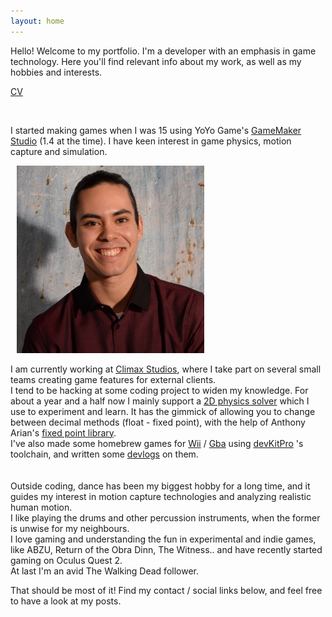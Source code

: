 ```yaml
---
layout: home
---
```


Hello! Welcome to my portfolio. I'm a developer with an emphasis in game technology. 
Here you'll find relevant info about my work, as well as my hobbies and interests.

<html>
  <body>
    <p><a href="../assets/CV.pdf">CV</a></p>
  </body>
</html>
<br/>

I started making games when I was 15 using YoYo Game's [GameMaker Studio](https://www.yoyogames.com/es/gamemaker) (1.4 at the time). I have keen interest in game physics, motion capture and simulation. 

<img style="float: center; padding-left: 10px" src="assets/javi.png" alt="Me" title="Me" width="300" height="300">

I am currently working at [Climax Studios](http://www.climaxstudios.com/), where I take part on several small teams creating game features
for external clients.  
I tend to be hacking at some coding project to widen my knowledge. For about a year and a half now I mainly support a 
[2D physics solver](https://github.com/JavierDega/PiP)
which I use to experiment and learn. It has the gimmick of allowing you to change between decimal methods (float - fixed point), with the
help of Anthony Arian's [fixed point library](https://gitlab.com/DixieDev/fixed-point-lib).  
I've also made some homebrew games for [Wii](https://www.youtube.com/watch?v=_IwZnQj_zqE&ab_channel=JavierDieguez) / 
[Gba](https://www.youtube.com/watch?v=nBaU7Xpso-Q&ab_channel=JavierDieguez) using [devKitPro](https://devkitpro.org/) 's toolchain, and written some 
[devlogs](https://javierdega.blogspot.com/2018/09/hexagonal-grids-puzzle-bobble-tutorial.html?fbclid=IwAR0x6NKrEkfKzl65QVb0iXNltSbYM7gPyHuLH1_Ioy3yoturTWitE3YH3gg)
on them.
<br/>
<br/>
<br/>
Outside coding, dance has been my biggest hobby for a long time, and it guides my interest in motion capture technologies and analyzing realistic human motion.  
I like playing the drums and other percussion instruments, when the former is unwise for my neighbours.  
I love gaming and understanding the fun in experimental and indie games, like ABZU, Return of the Obra Dinn, The Witness.. and have recently started gaming on
Oculus Quest 2.  
At last I'm an avid The Walking Dead follower.  

That should be most of it! Find my contact / social links below, and feel free to have a look at my posts.
